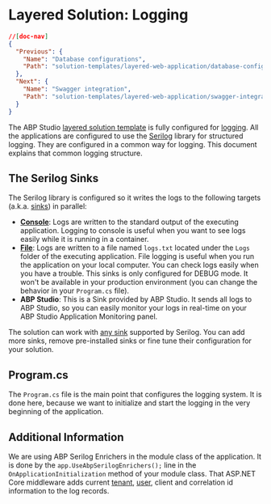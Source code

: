 # Layered Solution: Logging

```json
//[doc-nav]
{
  "Previous": {
    "Name": "Database configurations",
    "Path": "solution-templates/layered-web-application/database-configurations"
  },
  "Next": {
    "Name": "Swagger integration",
    "Path": "solution-templates/layered-web-application/swagger-integration"
  }
}
```

The ABP Studio [layered solution template](index.md) is fully configured for [logging](../../framework/fundamentals/logging.md). All the applications are configured to use the [Serilog](https://serilog.net/) library for structured logging. They are configured in a common way for logging. This document explains that common logging structure.

## The Serilog Sinks

The Serilog library is configured so it writes the logs to the following targets (a.k.a. [sinks](https://github.com/serilog/serilog/wiki/Provided-Sinks)) in parallel:

* **[Console](https://github.com/serilog/serilog-sinks-console)**: Logs are written to the standard output of the executing application. Logging to console is useful when you want to see logs easily while it is running in a container.
* **[File](https://github.com/serilog/serilog-sinks-file)**: Logs are written to a file named `logs.txt` located under the `Logs` folder of the executing application. File logging is useful when you run the application on your local computer. You can check logs easily when you have a trouble. This sinks is only configured for DEBUG mode. It won't be available in your production environment (you can change the behavior in your `Program.cs` file).
* **ABP Studio**: This is a Sink provided by ABP Studio. It sends all logs to ABP Studio, so you can easily monitor your logs in real-time on your ABP Studio Application Monitoring panel.

The solution can work with [any sink](https://github.com/serilog/serilog/wiki/Provided-Sinks) supported by Serilog. You can add more sinks, remove pre-installed sinks or fine tune their configuration for your solution.

## Program.cs

The `Program.cs` file is the main point that configures the logging system. It is done here, because we want to initialize and start the logging in the very beginning of the application.

## Additional Information

We are using ABP Serilog Enrichers in the module class of the application. It is done by the `app.UseAbpSerilogEnrichers();` line in the `OnApplicationInitialization` method of your module class. That ASP.NET Core middleware adds current [tenant](../../framework/architecture/multi-tenancy/index.md), [user](../../framework/infrastructure/current-user.md), client and correlation id information to the log records.